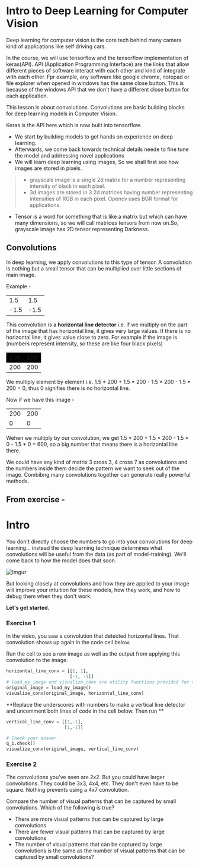 # Intro to Deep Learning for Computer Vision

Deep learning for computer vision is the core tech behind many camera kind of applications like self driving cars.

In the course, we will use tensorflow and the tensorflow implementation of keras(API). API (Application Programming Interface) are the links that allow different pieces of software interact with each other and kind of integrate with each other. Fpr example, any software like google chrome, notepad or file explorer when opened in windows has the same close button. This is because of the windows API that we don't have a different close button for each application.

This lesson is about convolutions. Convolutions are basic building blocks for deep learning models in Computer Vision.

Keras is the API here which is now built into tensorflow.

* We start by building models to get hands on experience on deep learning.
* Afterwards, we come back towards technical details neede to fine tune the model and addressing novel applications 
* We will learn deep learning using images, So we shall first see how images are stored in pixels.

>* grayscale image is a single 2d matrix for a number representing intensity of black in each pixel.
>* 3d images are stored in 3 2d matrices having number representing intensities of RGB in each pixel. Opencv uses BGR format for applications.

* Tensor is a word for something that is like a matrix but which can have many dimensions, so we will call matrices tensors from now on.So, grayscale image has 2D tensor representing Darkness.

## Convolutions

In deep learning, we apply convolutions to this type of tensor. A convolution is nothing but a small tensor that can be multiplied over little sections of main image.

Example -

<table>
<tr>
    <td>1.5</td>
    <td>1.5</td>
</tr>
<tr>
    <td>-1.5</td>
    <td>-1.5</td>
</tr>
</table>

This convolution is a **horizontal line detector** i.e. if we multiply on the part of the image that has horizontal line, it gives very large values. If there is no horizontal line, it gives value close to zero. For example if the image is (numbers represent intensity, so these are like four black pixels) 

<table>
<tr bgcolor = "black">
    <td>200</td>
    <td>200</td>
</tr>
<tr>
    <td>200</td>
    <td>200</td>
</tr>
</table>

We multiply element by element i.e. 1.5 * 200 + 1.5 * 200 - 1.5 * 200 - 1.5 * 200 = 0, thus 0 signifies there is no horizontal line.

Now if we have this image - 
<table>
<tr>
    <td>200</td>
    <td>200</td>
</tr>
<tr>
    <td>0</td>
    <td>0</td>
</tr>
</table>

Wehen we multiply by our convolution, we get 1.5 * 200 + 1.5 * 200 - 1.5 * 0 - 1.5 * 0 = 600, so a big number that means there is a horizontal line there.

We could have any kind of matrix 3 cross 3, 4 cross 7 as convolutions and the numbers inside them decide the pattern we want to seek out of the image. Combibng many convolutions together can generate really powerful methods.

## From exercise - 

# Intro

You don't directly choose the numbers to go into your convolutions for deep learning... instead the deep learning technique determines what convolutions will be useful from the data (as part of model-training). We'll come back to how the model does that soon.

![Imgur](https://i.imgur.com/op9Maqr.png)

But looking closely at convolutions and how they are applied to your image will improve your intuition for these models, how they work, and how to debug them when they don't work.

**Let's get started.**

### Exercise 1

In the video, you saw a convolution that detected horizontal lines. That convolution shows up again in the code cell below.

Run the cell to see a raw image as well as the output from applying this convolution to the image.

```python
horizontal_line_conv = [[1, 1], 
                        [-1, -1]]
# load_my_image and visualize_conv are utility functions provided for this exercise
original_image = load_my_image() 
visualize_conv(original_image, horizontal_line_conv)

```
**Replace the underscores with numbers to make a vertical line detector and uncomment both lines of code in the cell below. Then run **

```python
vertical_line_conv = [[1,-1],
                      [1,-1]]

# Check your answer
q_1.check()
visualize_conv(original_image, vertical_line_conv)
````
### Exercise 2
The convolutions you've seen are 2x2.  But you could have larger convolutions. They could be 3x3, 4x4, etc.  They don't even have to be square. Nothing prevents using a 4x7 convolution.

Compare the number of visual patterns that can be captured by small convolutions. Which of the following is true?

- There are more visual patterns that can be captured by large convolutions
- There are fewer visual patterns that can be captured by large convolutions
- The number of visual patterns that can be captured by large convolutions is the same as the number of visual patterns that can be captured by small convolutions?



























